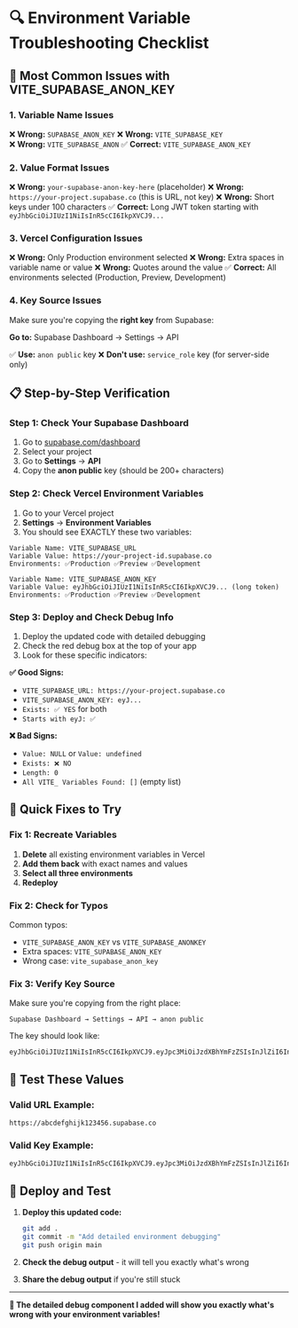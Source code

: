 # 🔍 Environment Variable Troubleshooting Checklist

## 🚨 **Most Common Issues with VITE_SUPABASE_ANON_KEY**

### **1. Variable Name Issues**
❌ **Wrong:** `SUPABASE_ANON_KEY`
❌ **Wrong:** `VITE_SUPABASE_KEY`  
❌ **Wrong:** `VITE_SUPABASE_ANON`
✅ **Correct:** `VITE_SUPABASE_ANON_KEY`

### **2. Value Format Issues**
❌ **Wrong:** `your-supabase-anon-key-here` (placeholder)
❌ **Wrong:** `https://your-project.supabase.co` (this is URL, not key)
❌ **Wrong:** Short keys under 100 characters
✅ **Correct:** Long JWT token starting with `eyJhbGciOiJIUzI1NiIsInR5cCI6IkpXVCJ9...`

### **3. Vercel Configuration Issues**
❌ **Wrong:** Only Production environment selected
❌ **Wrong:** Extra spaces in variable name or value
❌ **Wrong:** Quotes around the value
✅ **Correct:** All environments selected (Production, Preview, Development)

### **4. Key Source Issues**
Make sure you're copying the **right key** from Supabase:

**Go to:** Supabase Dashboard → Settings → API

✅ **Use:** `anon public` key
❌ **Don't use:** `service_role` key (for server-side only)

## 📋 **Step-by-Step Verification**

### **Step 1: Check Your Supabase Dashboard**
1. Go to [supabase.com/dashboard](https://supabase.com/dashboard)
2. Select your project
3. Go to **Settings** → **API**
4. Copy the **anon public** key (should be 200+ characters)

### **Step 2: Check Vercel Environment Variables**
1. Go to your Vercel project
2. **Settings** → **Environment Variables**
3. You should see EXACTLY these two variables:

```
Variable Name: VITE_SUPABASE_URL
Variable Value: https://your-project-id.supabase.co
Environments: ✅Production ✅Preview ✅Development

Variable Name: VITE_SUPABASE_ANON_KEY
Variable Value: eyJhbGciOiJIUzI1NiIsInR5cCI6IkpXVCJ9... (long token)
Environments: ✅Production ✅Preview ✅Development
```

### **Step 3: Deploy and Check Debug Info**
1. Deploy the updated code with detailed debugging
2. Check the red debug box at the top of your app
3. Look for these specific indicators:

**✅ Good Signs:**
- `VITE_SUPABASE_URL: https://your-project.supabase.co`
- `VITE_SUPABASE_ANON_KEY: eyJ...`
- `Exists: ✅ YES` for both
- `Starts with eyJ: ✅`

**❌ Bad Signs:**
- `Value: NULL` or `Value: undefined`
- `Exists: ❌ NO`
- `Length: 0`
- `All VITE_ Variables Found: []` (empty list)

## 🚨 **Quick Fixes to Try**

### **Fix 1: Recreate Variables**
1. **Delete** all existing environment variables in Vercel
2. **Add them back** with exact names and values
3. **Select all three environments**
4. **Redeploy**

### **Fix 2: Check for Typos**
Common typos:
- `VITE_SUPABASE_ANON_KEY` vs `VITE_SUPABASE_ANONKEY`
- Extra spaces: ` VITE_SUPABASE_ANON_KEY ` 
- Wrong case: `vite_supabase_anon_key`

### **Fix 3: Verify Key Source**
Make sure you're copying from the right place:
```
Supabase Dashboard → Settings → API → anon public
```

The key should look like:
```
eyJhbGciOiJIUzI1NiIsInR5cCI6IkpXVCJ9.eyJpc3MiOiJzdXBhYmFzZSIsInJlZiI6InlvdXItcHJvamVjdC1pZCIsInJvbGUiOiJhbm9uIiwiaWF0IjoxNjE2NjQ5MDIyLCJleHAiOjE5MzIyMjUwMjJ9.abc123def456...
```

## 🔧 **Test These Values**

### **Valid URL Example:**
```
https://abcdefghijk123456.supabase.co
```

### **Valid Key Example:**
```
eyJhbGciOiJIUzI1NiIsInR5cCI6IkpXVCJ9.eyJpc3MiOiJzdXBhYmFzZSIsInJlZiI6InlvdXItcHJvamVjdC1pZCIsInJvbGUiOiJhbm9uIiwiaWF0IjoxNjE2NjQ5MDIyLCJleHAiOjE5MzIyMjUwMjJ9.longstringhere...
```

## 📱 **Deploy and Test**

1. **Deploy this updated code:**
   ```bash
   git add .
   git commit -m "Add detailed environment debugging"
   git push origin main
   ```

2. **Check the debug output** - it will tell you exactly what's wrong

3. **Share the debug output** if you're still stuck

---

**🎯 The detailed debug component I added will show you exactly what's wrong with your environment variables!**